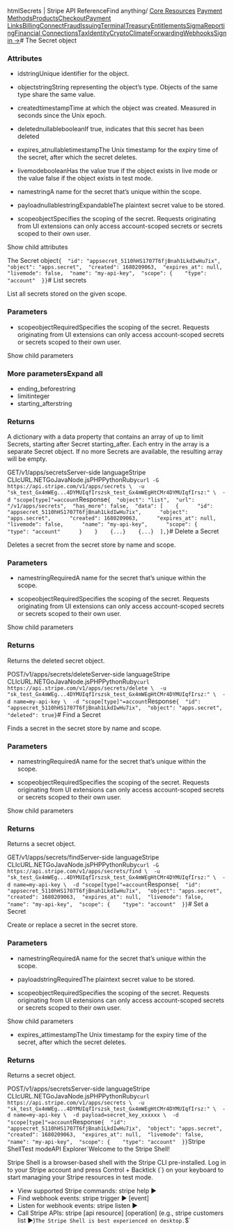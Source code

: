 htmlSecrets | Stripe API Reference[](/api)Find anything/
[Core Resources](#)
[Payment Methods](#)[Products](#)[Checkout](#)[Payment Links](#)[Billing](#)[Connect](#)[Fraud](#)[Issuing](#)[Terminal](#)[Treasury](#)[Entitlements](#)[Sigma](#)[Reporting](#)[Financial Connections](#)[Tax](#)[Identity](#)[Crypto](#)[Climate](#)[Forwarding](#)[Webhooks](#)[Sign in →](https://dashboard.stripe.com/login)# The Secret object

### Attributes

- idstringUnique identifier for the object.


- objectstringString representing the object’s type. Objects of the same type share the same value.


- createdtimestampTime at which the object was created. Measured in seconds since the Unix epoch.


- deletednullablebooleanIf true, indicates that this secret has been deleted


- expires_atnullabletimestampThe Unix timestamp for the expiry time of the secret, after which the secret deletes.


- livemodebooleanHas the value true if the object exists in live mode or the value false if the object exists in test mode.


- namestringA name for the secret that’s unique within the scope.


- payloadnullablestringExpandableThe plaintext secret value to be stored.


- scopeobjectSpecifies the scoping of the secret. Requests originating from UI extensions can only access account-scoped secrets or secrets scoped to their own user.

Show child attributes

The Secret object`{  "id": "appsecret_5110hHS1707T6fjBnah1LkdIwHu7ix",  "object": "apps.secret",  "created": 1680209063,  "expires_at": null,  "livemode": false,  "name": "my-api-key",  "scope": {    "type": "account"  }}`# List secrets

List all secrets stored on the given scope.

### Parameters

- scopeobjectRequiredSpecifies the scoping of the secret. Requests originating from UI extensions can only access account-scoped secrets or secrets scoped to their own user.

Show child parameters

### More parametersExpand all

- ending_beforestring
- limitinteger
- starting_afterstring

### Returns

A dictionary with a data property that contains an array of up to limit Secrets, starting after Secret starting_after. Each entry in the array is a separate Secret object. If no more Secrets are available, the resulting array will be empty.

GET/v1/apps/secretsServer-side languageStripe CLIcURL.NETGoJavaNode.jsPHPPythonRuby[](#)[](#)`curl -G https://api.stripe.com/v1/apps/secrets \  -u "sk_test_Gx4mWEg...4DYMUIqfIrszsk_test_Gx4mWEgHtCMr4DYMUIqfIrsz:" \  -d "scope[type]"=account`Response`{  "object": "list",  "url": "/v1/apps/secrets",  "has_more": false,  "data": [    {      "id": "appsecret_5110hHS1707T6fjBnah1LkdIwHu7ix",      "object": "apps.secret",      "created": 1680209063,      "expires_at": null,      "livemode": false,      "name": "my-api-key",      "scope": {        "type": "account"      }    }    {...}    {...}  ],}`# Delete a Secret

Deletes a secret from the secret store by name and scope.

### Parameters

- namestringRequiredA name for the secret that’s unique within the scope.


- scopeobjectRequiredSpecifies the scoping of the secret. Requests originating from UI extensions can only access account-scoped secrets or secrets scoped to their own user.

Show child parameters

### Returns

Returns the deleted secret object.

POST/v1/apps/secrets/deleteServer-side languageStripe CLIcURL.NETGoJavaNode.jsPHPPythonRuby[](#)[](#)`curl https://api.stripe.com/v1/apps/secrets/delete \  -u "sk_test_Gx4mWEg...4DYMUIqfIrszsk_test_Gx4mWEgHtCMr4DYMUIqfIrsz:" \  -d name=my-api-key \  -d "scope[type]"=account`Response`{  "id": "appsecret_5110hHS1707T6fjBnah1LkdIwHu7ix",  "object": "apps.secret",  "deleted": true}`# Find a Secret

Finds a secret in the secret store by name and scope.

### Parameters

- namestringRequiredA name for the secret that’s unique within the scope.


- scopeobjectRequiredSpecifies the scoping of the secret. Requests originating from UI extensions can only access account-scoped secrets or secrets scoped to their own user.

Show child parameters

### Returns

Returns a secret object.

GET/v1/apps/secrets/findServer-side languageStripe CLIcURL.NETGoJavaNode.jsPHPPythonRuby[](#)[](#)`curl -G https://api.stripe.com/v1/apps/secrets/find \  -u "sk_test_Gx4mWEg...4DYMUIqfIrszsk_test_Gx4mWEgHtCMr4DYMUIqfIrsz:" \  -d name=my-api-key \  -d "scope[type]"=account`Response`{  "id": "appsecret_5110hHS1707T6fjBnah1LkdIwHu7ix",  "object": "apps.secret",  "created": 1680209063,  "expires_at": null,  "livemode": false,  "name": "my-api-key",  "scope": {    "type": "account"  }}`# Set a Secret

Create or replace a secret in the secret store.

### Parameters

- namestringRequiredA name for the secret that’s unique within the scope.


- payloadstringRequiredThe plaintext secret value to be stored.


- scopeobjectRequiredSpecifies the scoping of the secret. Requests originating from UI extensions can only access account-scoped secrets or secrets scoped to their own user.

Show child parameters
- expires_attimestampThe Unix timestamp for the expiry time of the secret, after which the secret deletes.



### Returns

Returns a secret object.

POST/v1/apps/secretsServer-side languageStripe CLIcURL.NETGoJavaNode.jsPHPPythonRuby[](#)[](#)`curl https://api.stripe.com/v1/apps/secrets \  -u "sk_test_Gx4mWEg...4DYMUIqfIrszsk_test_Gx4mWEgHtCMr4DYMUIqfIrsz:" \  -d name=my-api-key \  -d payload=secret_key_xxxxxx \  -d "scope[type]"=account`Response`{  "id": "appsecret_5110hHS1707T6fjBnah1LkdIwHu7ix",  "object": "apps.secret",  "created": 1680209063,  "expires_at": null,  "livemode": false,  "name": "my-api-key",  "scope": {    "type": "account"  }}`Stripe ShellTest modeAPI Explorer[](https://stripe.com/docs/stripe-cli#install)`Welcome to the Stripe Shell!

Stripe Shell is a browser-based shell with the Stripe CLI pre-installed. Log in to your
Stripe account and press Control + Backtick (`) on your keyboard to start managing your Stripe
resources in test mode.

- View supported Stripe commands: stripe help ▶️
- Find webhook events: stripe trigger ▶️ [event]
- Listen for webhook events: stripe listen ▶
- Call Stripe APIs: stripe [api resource] [operation] (e.g., stripe customers list ▶️)`The Stripe Shell is best experienced on desktop.`$`